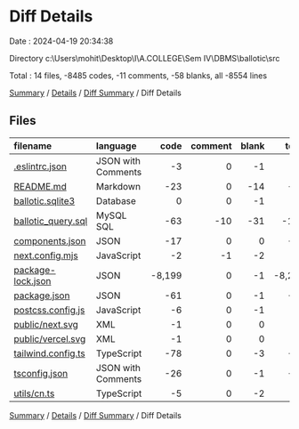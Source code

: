 # Diff Details

Date : 2024-04-19 20:34:38

Directory c:\\Users\\mohit\\Desktop\\I\\A.COLLEGE\\Sem IV\\DBMS\\ballotic\\src

Total : 14 files,  -8485 codes, -11 comments, -58 blanks, all -8554 lines

[Summary](results.md) / [Details](details.md) / [Diff Summary](diff.md) / Diff Details

## Files
| filename | language | code | comment | blank | total |
| :--- | :--- | ---: | ---: | ---: | ---: |
| [.eslintrc.json](/.eslintrc.json) | JSON with Comments | -3 | 0 | -1 | -4 |
| [README.md](/README.md) | Markdown | -23 | 0 | -14 | -37 |
| [ballotic.sqlite3](/ballotic.sqlite3) | Database | 0 | 0 | -1 | -1 |
| [ballotic_query.sql](/ballotic_query.sql) | MySQL SQL | -63 | -10 | -31 | -104 |
| [components.json](/components.json) | JSON | -17 | 0 | 0 | -17 |
| [next.config.mjs](/next.config.mjs) | JavaScript | -2 | -1 | -2 | -5 |
| [package-lock.json](/package-lock.json) | JSON | -8,199 | 0 | -1 | -8,200 |
| [package.json](/package.json) | JSON | -61 | 0 | -1 | -62 |
| [postcss.config.js](/postcss.config.js) | JavaScript | -6 | 0 | -1 | -7 |
| [public/next.svg](/public/next.svg) | XML | -1 | 0 | 0 | -1 |
| [public/vercel.svg](/public/vercel.svg) | XML | -1 | 0 | 0 | -1 |
| [tailwind.config.ts](/tailwind.config.ts) | TypeScript | -78 | 0 | -3 | -81 |
| [tsconfig.json](/tsconfig.json) | JSON with Comments | -26 | 0 | -1 | -27 |
| [utils/cn.ts](/utils/cn.ts) | TypeScript | -5 | 0 | -2 | -7 |

[Summary](results.md) / [Details](details.md) / [Diff Summary](diff.md) / Diff Details
